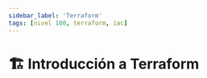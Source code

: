 ```yaml
---
sidebar_label: 'Terraform'
tags: [nivel 100, terraform, iac]
---
```


# 🏗️ Introducción a Terraform
